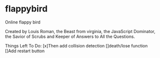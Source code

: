 # flappybird
Online flappy bird

Created by Louis Roman, the Beast from virginia, the JavaScript Dominator, the Savior of Scrubs and Keeper of Answers to All the Questions.


Things Left To Do:
[x]Then add collision detection
[]death/lose function
[]Add restart button
